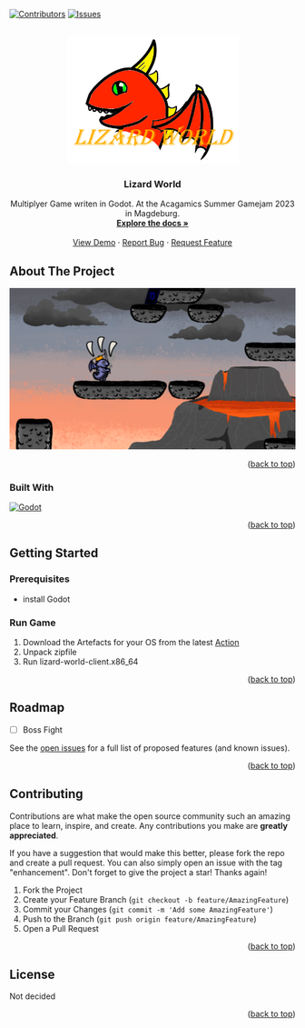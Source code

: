 <!-- Improved compatibility of back to top link: See: https://github.com/othneildrew/Best-README-Template/pull/73 -->
<a name="readme-top"></a>

[![Contributors][contributors-shield]][contributors-url]
[![Issues][issues-shield]][issues-url]

<!-- PROJECT LOGO -->
<br />
<div align="center">
  <a href="https://github.com/janekx21/lizard-world">
    <img src="textures/logo.png" alt="Logo" width="300" height="224">
  </a>

<h3 align="center">Lizard World</h3>

  <p align="center">
    Multiplyer Game writen in Godot. At the Acagamics Summer Gamejam 2023 in Magdeburg.
    <br />
    <a href="https://github.com/janekx21/lizard-world"><strong>Explore the docs »</strong></a>
    <br />
    <br />
    <a href="https://github.com/janekx21/lizard-world">View Demo</a>
    ·
    <a href="https://github.com/janekx21/lizard-world/issues">Report Bug</a>
    ·
    <a href="https://github.com/janekx21/lizard-world/issues">Request Feature</a>
  </p>
</div>

<!-- ABOUT THE PROJECT -->
## About The Project

![Product Name Screen Shot][product-screenshot]

<p align="right">(<a href="#readme-top">back to top</a>)</p>

### Built With

[![Godot][Godot]][Godot-url]

<p align="right">(<a href="#readme-top">back to top</a>)</p>


<!-- GETTING STARTED -->
## Getting Started

### Prerequisites

* install Godot

### Run Game

1. Download the Artefacts for your OS from the latest [Action](https://github.com/janekx21/lizard-world/actions)
2. Unpack zipfile
3. Run lizard-world-client.x86_64

<p align="right">(<a href="#readme-top">back to top</a>)</p>


<!-- ROADMAP -->
## Roadmap

- [ ] Boss Fight

See the [open issues](https://github.com/janekx21/lizard-world/issues) for a full list of proposed features (and known issues).

<p align="right">(<a href="#readme-top">back to top</a>)</p>


<!-- CONTRIBUTING -->
## Contributing

Contributions are what make the open source community such an amazing place to learn, inspire, and create. Any contributions you make are **greatly appreciated**.

If you have a suggestion that would make this better, please fork the repo and create a pull request. You can also simply open an issue with the tag "enhancement".
Don't forget to give the project a star! Thanks again!

1. Fork the Project
2. Create your Feature Branch (`git checkout -b feature/AmazingFeature`)
3. Commit your Changes (`git commit -m 'Add some AmazingFeature'`)
4. Push to the Branch (`git push origin feature/AmazingFeature`)
5. Open a Pull Request

<p align="right">(<a href="#readme-top">back to top</a>)</p>



<!-- LICENSE -->
## License

Not decided
<!-- Distributed under the MIT License. See `LICENSE.txt` for more information. -->

<p align="right">(<a href="#readme-top">back to top</a>)</p>


<!-- MARKDOWN LINKS & IMAGES -->
<!-- https://www.markdownguide.org/basic-syntax/#reference-style-links -->
[contributors-shield]: https://img.shields.io/github/contributors/janekx21/lizard-world.svg?style=for-the-badge
[contributors-url]: https://github.com/janekx21/lizard-world/graphs/contributors
[issues-shield]: https://img.shields.io/github/issues/janekx21/lizard-world.svg?style=for-the-badge
[issues-url]: https://github.com/janekx21/lizard-world/issues
[product-screenshot]: screenshots/Screenshot_20230521_174327.png
[Godot]: https://img.shields.io/badge/Godot-202630?style=for-the-badge&logo=godotengine&logoColor=478CBF
[Godot-url]: https://godotengine.org/

